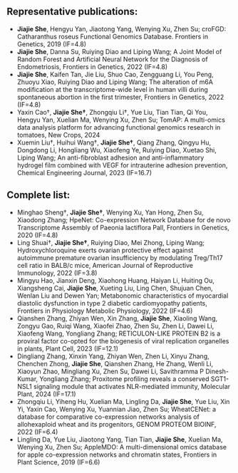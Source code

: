 
## Representative publications:
-   **Jiajie She**, Hengyu Yan, Jiaotong Yang, Wenying Xu, Zhen Su; croFGD: Catharanthus roseus Functional Genomics Database. Frontiers in Genetics, 2019 (IF=4.8)
-   **Jiajie She**, Danna Su, Ruiying Diao and Liping Wang; A Joint Model of Random Forest and Artificial Neural Network for the Diagnosis of Endometriosis, Frontiers in Genetics, 2022 (IF=4.8)
-   **Jiajie She**, Kaifen Tan, Jie Liu, Shuo Cao, Zengguang Li, You Peng, Zhuoyu Xiao, Ruiying Diao and Liping Wang; The alteration of m6A modification at the transcriptome-wide level in human villi during spontaneous abortion in the first trimester, Frontiers in Genetics, 2022 (IF=4.8)
-   Yaxin Cao†, **Jiajie She†**, Zhongqiu Li†, Yue Liu, Tian Tian, Qi You, Hengyu Yan, Xuelian Ma, Wenying Xu, Zhen Su; TomAP: A multi-omics data analysis platform for advancing functional genomics research in tomatoes, New Crops, 2024
-   Xuemin Liu†, Huihui Wang†, **Jiajie She†**, Qiang Zhang, Qingyu Hu, Dongdong Li, Hongliang Wu, Xiaofeng Ye, Ruiying Diao, Xuetao Shi, Liping Wang; An anti-fibroblast adhesion and anti-inflammatory hydrogel film combined with VEGF for intrauterine adhesion prevention, Chemical Engineering Journal, 2023 (IF=16.7)
  
## Complete list:
-   Minghao Sheng†, **Jiajie She†**, Wenying Xu, Yan Hong, Zhen Su, Xiaodong Zhang; HpeNet: Co-expression Network Database for de novo Transcriptome Assembly of Paeonia lactiflora Pall, Frontiers in Genetics, 2020 (IF=4.8)
-   Ling Shuai†, **Jiajie She†**, Ruiying Diao, Mei Zhong, Liping Wang; Hydroxychloroquine exerts ovarian protective effect against autoimmune premature ovarian insufficiency by modulating Treg/Th17 cell ratio in BALB/c mice, American Journal of Reproductive Immunology, 2022 (IF=3.8)
-   Mingyu Hao, Jianxin Deng, Xiaohong Huang, Haiyan Li, Huiting Ou, Xiangsheng Cai, **Jiajie She**, Xueting Liu, Ling Chen, Shujuan Chen, Wenlan Liu and Dewen Yan; Metabonomic characteristics of myocardial diastolic dysfunction in type 2 diabetic cardiomyopathy patients, Frontiers in Physiology Metabolic Physiology, 2022 (IF=4.6)
-   Qianshen Zhang, Zhiyan Wen, Xin Zhang, **Jiajie She**, Xiaoling Wang, Zongyu Gao, Ruiqi Wang, Xiaofei Zhao, Zhen Su, Zhen Li, Dawei Li, Xiaofeng Wang, Yongliang Zhang; RETICULON-LIKE PROTEIN B2 is a proviral factor co-opted for the biogenesis of viral replication organelles in plants, Plant Cell, 2023 (IF=12.1)
-   Dingliang Zhang, Xinxin Yang, Zhiyan Wen, Zhen Li, Xinyu Zhang, Chenchen Zhong, **Jiajie She**, Qianshen Zhang, He Zhang, Wenli Li, Xiaoyun Zhao, Mingliang Xu, Zhen Su, Dawei Li, Savithramma P Dinesh-Kumar, Yongliang Zhang; Proxitome profiling reveals a conserved SGT1-NSL1 signaling module that activates NLR-mediated immunity, Molecular Plant, 2024 (IF=17.1)
-   Zhongqiu Li, Yiheng Hu, Xuelian Ma, Lingling Da, **Jiajie She**, Yue Liu, Xin Yi, Yaxin Cao, Wenying Xu, Yuannian Jiao, Zhen Su; WheatCENet: a database for comparative co-expression networks analysis of allohexaploid wheat and its progenitors, GENOM PROTEOM BIOINF, 2022 (IF=6.4)
-   Lingling Da, Yue Liu, Jiaotong Yang, Tian Tian, **Jiajie She**, Xuelian Ma, Wenying Xu, Zhen Su; AppleMDO: A multi-dimensional omics database for apple co-expression networks and chromatin states, Frontiers in Plant Science, 2019 (IF=6.6)
